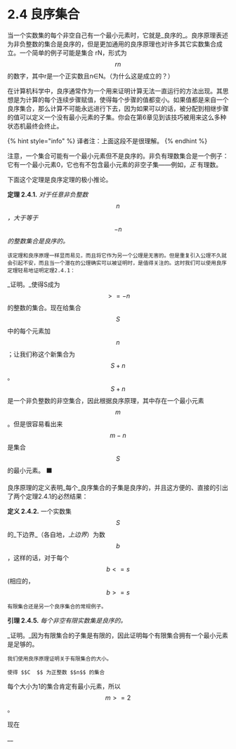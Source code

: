 # 2.4 良序集合

当一个实数集的每个非空自己有一个最小元素时，它就是_良序的_。良序原理表述为非负整数的集合是良序的，但是更加通用的良序原理也对许多其它实数集合成立。一个简单的例子可能是集合 rN，形式为 $$rn$$ 的数字，其中r是一个正实数且n∈N。（为什么这是成立的？）

在计算机科学中，良序通常作为一个用来证明计算无法一直运行的方法出现。其思想是为计算的每个连续步骤赋值，使得每个步骤的值都变小。如果值都是来自一个良序集合，那么计算不可能永远进行下去，因为如果可以的话，被分配到相继步骤的值可以定义一个没有最小元素的子集。你会在第6章见到该技巧被用来这么多种状态机最终会终止。

{% hint style="info" %}
译者注：上面这段不是很理解。
{% endhint %}

注意，一个集合可能有一个最小元素但不是良序的。非负有理数集合是一个例子：它有一个最小元素0，它也有不包含最小元素的非空子集——例如，_正_ 有理数。

下面这个定理是良序定理的极小推论。

**定理 2.4.1.** _对于任意非负整数_$$n$$_，大于等于_$$-n$$_的整数集合是良序的。_

    该定理和良序原理一样显而易见，而且将它作为另一个公理是无害的。但是重复引入公理不久就会引起不安，而且当一个潜在的公理确实可以被证明时，是值得关注的。这时我们可以使用良序定理轻易地证明定理2.4.1：

_证明。_使得S成为 $$>=-n$$的整数的集合。现在给集合 $$S$$ 中的每个元素加$$n$$；让我们称这个新集合为$$S+n$$。 $$S+n$$是一个非负整数的非空集合，因此根据良序原理，其中存在一个最小元素 $$m$$。但是很容易看出来$$m-n $$是集合$$S$$的最小元素。   ⬛            

良序原理的定义表明_每个_良序集合的子集是良序的，并且这方便的、直接的引出了两个定理2.4.1的必然结果：

**定义 2.4.2.** 一个实数集 $$S$$ 的_下边界_（各自地，_上边界_）为数 $$b$$，这样的话，对于每个 $$b<=s $$\(相应的， $$b>=s$$ 

    有限集合还是另一个良序集合的常规例子。

**引理 2.4.5.** _每个非空有限实数集是良序的。_

_证明。_因为有限集合的子集是有限的，因此证明每个有限集合拥有一个最小元素是足够的。

    我们使用良序原理证明关于有限集合的大小。

    使得 $$C  $$ 为正整数 $$n$$ 的集合

每个大小为1的集合肯定有最小元素，所以 $$ m>=2$$。

现在

                                                                         



\_\_





